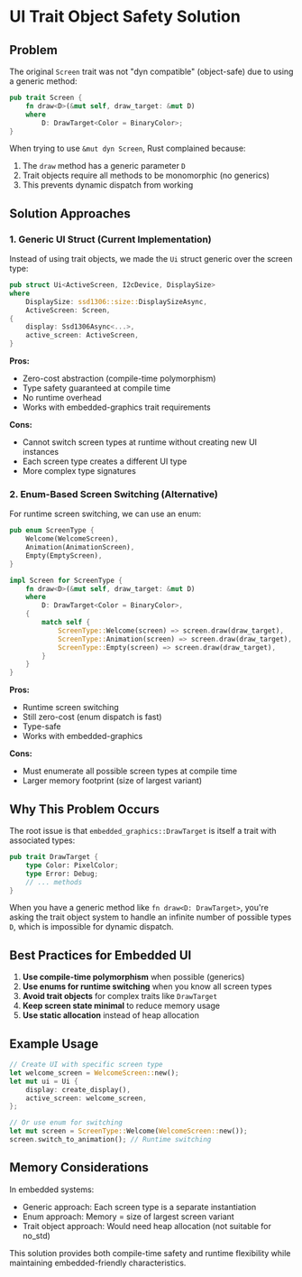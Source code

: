 # UI Trait Object Safety Solution

## Problem

The original `Screen` trait was not "dyn compatible" (object-safe) due to using a generic method:

```rust
pub trait Screen {
    fn draw<D>(&mut self, draw_target: &mut D)
    where
        D: DrawTarget<Color = BinaryColor>;
}
```

When trying to use `&mut dyn Screen`, Rust complained because:

1. The `draw` method has a generic parameter `D`
2. Trait objects require all methods to be monomorphic (no generics)
3. This prevents dynamic dispatch from working

## Solution Approaches

### 1. Generic UI Struct (Current Implementation)

Instead of using trait objects, we made the `Ui` struct generic over the screen type:

```rust
pub struct Ui<ActiveScreen, I2cDevice, DisplaySize>
where
    DisplaySize: ssd1306::size::DisplaySizeAsync,
    ActiveScreen: Screen,
{
    display: Ssd1306Async<...>,
    active_screen: ActiveScreen,
}
```

**Pros:**

- Zero-cost abstraction (compile-time polymorphism)
- Type safety guaranteed at compile time
- No runtime overhead
- Works with embedded-graphics trait requirements

**Cons:**

- Cannot switch screen types at runtime without creating new UI instances
- Each screen type creates a different UI type
- More complex type signatures

### 2. Enum-Based Screen Switching (Alternative)

For runtime screen switching, we can use an enum:

```rust
pub enum ScreenType {
    Welcome(WelcomeScreen),
    Animation(AnimationScreen),
    Empty(EmptyScreen),
}

impl Screen for ScreenType {
    fn draw<D>(&mut self, draw_target: &mut D)
    where
        D: DrawTarget<Color = BinaryColor>,
    {
        match self {
            ScreenType::Welcome(screen) => screen.draw(draw_target),
            ScreenType::Animation(screen) => screen.draw(draw_target),
            ScreenType::Empty(screen) => screen.draw(draw_target),
        }
    }
}
```

**Pros:**

- Runtime screen switching
- Still zero-cost (enum dispatch is fast)
- Type-safe
- Works with embedded-graphics

**Cons:**

- Must enumerate all possible screen types at compile time
- Larger memory footprint (size of largest variant)

## Why This Problem Occurs

The root issue is that `embedded_graphics::DrawTarget` is itself a trait with associated types:

```rust
pub trait DrawTarget {
    type Color: PixelColor;
    type Error: Debug;
    // ... methods
}
```

When you have a generic method like `fn draw<D: DrawTarget>`, you're asking the trait object system to handle an infinite number of possible types `D`, which is impossible for dynamic dispatch.

## Best Practices for Embedded UI

1. **Use compile-time polymorphism** when possible (generics)
2. **Use enums for runtime switching** when you know all screen types
3. **Avoid trait objects** for complex traits like `DrawTarget`
4. **Keep screen state minimal** to reduce memory usage
5. **Use static allocation** instead of heap allocation

## Example Usage

```rust
// Create UI with specific screen type
let welcome_screen = WelcomeScreen::new();
let mut ui = Ui {
    display: create_display(),
    active_screen: welcome_screen,
};

// Or use enum for switching
let mut screen = ScreenType::Welcome(WelcomeScreen::new());
screen.switch_to_animation(); // Runtime switching
```

## Memory Considerations

In embedded systems:

- Generic approach: Each screen type is a separate instantiation
- Enum approach: Memory = size of largest screen variant
- Trait object approach: Would need heap allocation (not suitable for no_std)

This solution provides both compile-time safety and runtime flexibility while maintaining embedded-friendly characteristics.
